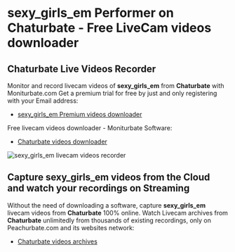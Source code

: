 # sexy_girls_em Performer on Chaturbate - Free LiveCam videos downloader

## Chaturbate Live Videos Recorder

Monitor and record livecam videos of **sexy_girls_em** from **Chaturbate** with Moniturbate.com
Get a premium trial for free by just and only registering with your Email address:
* [sexy_girls_em Premium videos downloader](https://moniturbate.com/request-demo-licence-key.html)

Free livecam videos downloader - Moniturbate Software:
* [Chaturbate videos downloader](https://moniturbate.com/moniturbate-download-software.html)

![sexy_girls_em livecam videos recorder](https://peachurnet.com/templates/moniturbate-software.png)


## Capture sexy_girls_em videos from the Cloud and watch your recordings on Streaming

Without the need of downloading a software, capture **sexy_girls_em** livecam videos from **Chaturbate** 100% online.
Watch Livecam archives from **Chaturbate** unlimitedly from thousands of existing recordings, only on Peachurbate.com and its websites network:
* [Chaturbate videos archives](https://peachurnet.com/)